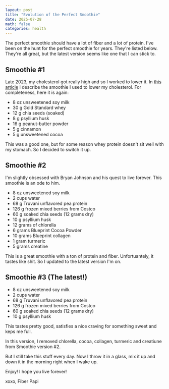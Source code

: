 ```yaml
---
layout: post
title: "Evolution of the Perfect Smoothie"
date: 2025-07-28
math: false
categories: health
---
```


The perfect smoothie should have a lot of fiber and a lot of protein. I've been on the hunt for the perfect smoothie for years. They're listed below. They're all great, but the latest version seems like one that I can stick to.


## Smoothie #1

Late 2023, my cholesterol got really high and so I worked to lower it. In [this article](/ldl-down-70-points/) I describe the smoothie I used to lower my cholesterol. For completeness, here it is again:

* 8 oz unsweetened soy milk  
* 30 g Gold Standard whey  
* 12 g chia seeds (soaked)  
* 8 g psyllium husk  
* 16 g peanut-butter powder  
* 5 g cinnamon  
* 5 g unsweetened cocoa

This was a good one, but for some reason whey protein doesn't sit well with my stomach. So I decided to switch it up.

## Smoothie #2

I'm slightly obsessed with Bryan Johnson and his quest to live forever. This smoothie is an ode to him. 

* 8 oz unsweetened soy milk
* 2 cups water
* 68 g Truvani unflavored pea protein  
* 126 g frozen mixed berries from Costco
* 60 g soaked chia seeds (12 grams dry)
* 10 g psyllium husk  
* 12 grams of chlorella
* 6 grams Blueprint Cocoa Powder
* 10 grams Blueprint collagen
* 1 gram turmeric
* 5 grams creatine

This is a great smoothie with a ton of protein and fiber. Unfortuantely, it tastes like shit. So I updated to the latest version I'm on. 

## Smoothie #3 (The latest!)

* 8 oz unsweetened soy milk
* 2 cups water
* 68 g Truvani unflavored pea protein  
* 126 g frozen mixed berries from Costco
* 60 g soaked chia seeds (12 grams dry)
* 10 g psyllium husk  

This tastes pretty good, satisfies a nice craving for something sweet and keps me full. 

In this version, I removed chlorella, cocoa, collagen, turmeric and creatiune from Smoothie version #2. 

But I still take this stuff every day. Now I throw it in a glass, mix it up and down it in the morning right when I wake up.

Enjoy! I hope you live forever!

xoxo,
Fiber Papi